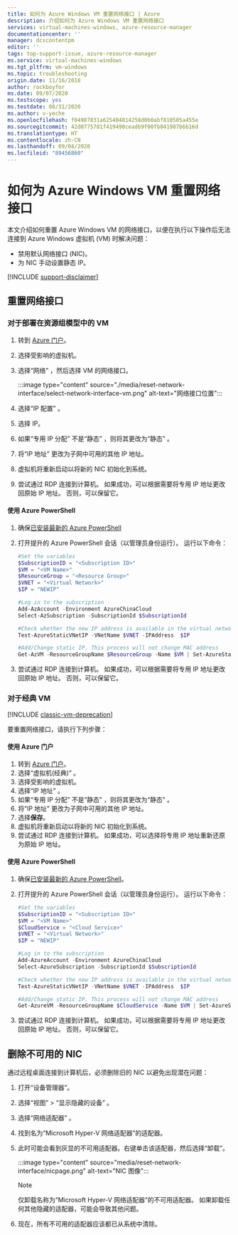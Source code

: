 ```yaml
---
title: 如何为 Azure Windows VM 重置网络接口 | Azure
description: 介绍如何为 Azure Windows VM 重置网络接口
services: virtual-machines-windows, azure-resource-manager
documentationcenter: ''
manager: dcscontentpm
editor: ''
tags: top-support-issue, azure-resource-manager
ms.service: virtual-machines-windows
ms.tgt_pltfrm: vm-windows
ms.topic: troubleshooting
origin.date: 11/16/2018
author: rockboyfor
ms.date: 09/07/2020
ms.testscope: yes
ms.testdate: 08/31/2020
ms.author: v-yeche
ms.openlocfilehash: f04987831a625404814258d0b0abf810505a455e
ms.sourcegitcommit: 42d0775781f419490ceadb9f00fb041987b6b16d
ms.translationtype: HT
ms.contentlocale: zh-CN
ms.lasthandoff: 09/04/2020
ms.locfileid: "89456860"
---
```

# <a name="how-to-reset-network-interface-for-azure-windows-vm"></a>如何为 Azure Windows VM 重置网络接口 

本文介绍如何重置 Azure Windows VM 的网络接口，以便在执行以下操作后无法连接到 Azure Windows 虚拟机 (VM) 时解决问题：

* 禁用默认网络接口 (NIC)。 
* 为 NIC 手动设置静态 IP。 

[!INCLUDE [support-disclaimer](../../../includes/support-disclaimer.md)]

## <a name="reset-network-interface"></a>重置网络接口

### <a name="for-vms-deployed-in-resource-group-model"></a>对于部署在资源组模型中的 VM

1. 转到 [Azure 门户](https://portal.azure.cn)。
2. 选择受影响的虚拟机。
3. 选择“网络”  ，然后选择 VM 的网络接口。

    :::image type="content" source="./media/reset-network-interface/select-network-interface-vm.png" alt-text="网络接口位置":::

4. 选择“IP 配置”  。
5. 选择 IP。 
6. 如果“专用 IP 分配”  不是“静态”  ，则将其更改为“静态”  。
7. 将“IP 地址”  更改为子网中可用的其他 IP 地址。
8. 虚拟机将重新启动以将新的 NIC 初始化到系统。
9. 尝试通过 RDP 连接到计算机。  如果成功，可以根据需要将专用 IP 地址更改回原始 IP 地址。 否则，可以保留它。 

#### <a name="use-azure-powershell"></a>使用 Azure PowerShell

1. 确保[已安装最新的 Azure PowerShell](https://docs.microsoft.com/powershell/azure/)
2. 打开提升的 Azure PowerShell 会话（以管理员身份运行）。 运行以下命令：

    ```powershell
    #Set the variables 
    $SubscriptionID = "<Subscription ID>"
    $VM = "<VM Name>"
    $ResourceGroup = "<Resource Group>"
    $VNET = "<Virtual Network>"
    $IP = "NEWIP"

    #Log in to the subscription 
    Add-AzAccount -Environment AzureChinaCloud
    Select-AzSubscription -SubscriptionId $SubscriptionId 

    #Check whether the new IP address is available in the virtual network.
    Test-AzureStaticVNetIP -VNetName $VNET -IPAddress  $IP

    #Add/Change static IP. This process will not change MAC address
    Get-AzVM -ResourceGroupName $ResourceGroup -Name $VM | Set-AzureStaticVNetIP -IPAddress $IP | Update-AzVM
    ```
3. 尝试通过 RDP 连接到计算机。  如果成功，可以根据需要将专用 IP 地址更改回原始 IP 地址。 否则，可以保留它。

### <a name="for-classic-vms"></a>对于经典 VM

[!INCLUDE [classic-vm-deprecation](../../../includes/classic-vm-deprecation.md)]

要重置网络接口，请执行下列步骤：

#### <a name="use-azure-portal"></a>使用 Azure 门户

1. 转到 [Azure 门户]( https://portal.azure.cn)。
2. 选择“虚拟机(经典)”  。
3. 选择受影响的虚拟机。
4. 选择“IP 地址”  。
5. 如果“专用 IP 分配”  不是“静态”  ，则将其更改为“静态”  。
6. 将“IP 地址”  更改为子网中可用的其他 IP 地址。
7. 选择**保存**。
8. 虚拟机将重新启动以将新的 NIC 初始化到系统。
9. 尝试通过 RDP 连接到计算机。  如果成功，可以选择将专用 IP 地址重新还原为原始 IP 地址。  

#### <a name="use-azure-powershell"></a>使用 Azure PowerShell

1. 确保[已安装最新的 Azure PowerShell](https://docs.microsoft.com/powershell/azure/)。
2. 打开提升的 Azure PowerShell 会话（以管理员身份运行）。 运行以下命令：

    ```powershell
    #Set the variables 
    $SubscriptionID = "<Subscription ID>"
    $VM = "<VM Name>"
    $CloudService = "<Cloud Service>"
    $VNET = "<Virtual Network>"
    $IP = "NEWIP"

    #Log in to the subscription 
    Add-AzureAccount -Environment AzureChinaCloud
    Select-AzureSubscription -SubscriptionId $SubscriptionId 

    #Check whether the new IP address is available in the virtual network.
    Test-AzureStaticVNetIP -VNetName $VNET -IPAddress  $IP

    #Add/Change static IP. This process will not change MAC address
    Get-AzureVM -ResourceGroupName $CloudService -Name $VM | Set-AzureStaticVNetIP -IPAddress $IP |Update-AzureVM
    ```
3. 尝试通过 RDP 连接到计算机。 如果成功，可以根据需要将专用 IP 地址更改回原始 IP 地址。 否则，可以保留它。 

## <a name="delete-the-unavailable-nics"></a>删除不可用的 NIC
通过远程桌面连接到计算机后，必须删除旧的 NIC 以避免出现潜在问题：

1. 打开“设备管理器”。
2. 选择“视图”   > “显示隐藏的设备”  。
3. 选择“网络适配器”  。 
4. 找到名为“Microsoft Hyper-V 网络适配器”的适配器。
5. 此时可能会看到灰显的不可用适配器。右键单击该适配器，然后选择“卸载”。

    :::image type="content" source="media/reset-network-interface/nicpage.png" alt-text="NIC 图像":::

    > [!NOTE]
    > 仅卸载名称为“Microsoft Hyper-V 网络适配器”的不可用适配器。 如果卸载任何其他隐藏的适配器，可能会导致其他问题。
    >
    >

6. 现在，所有不可用的适配器应该都已从系统中清除。

<!-- Update_Description: update meta properties, wording update, update link -->